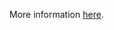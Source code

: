 More information [here](https://docs.prismacloud.io/en/enterprise-edition/policy-reference/azure-policies/azure-general-policies/ensure-that-virtual-machines-use-managed-disks).
